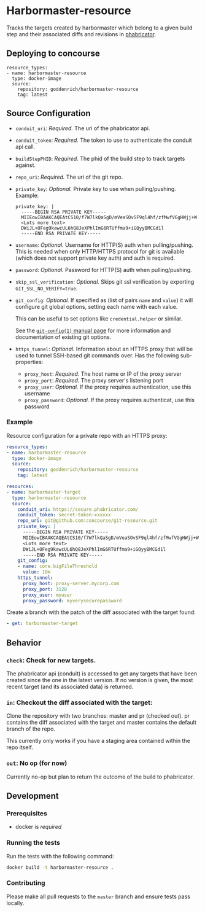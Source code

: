 # Harbormaster-resource

Tracks the targets created by harbormaster which belong to a given build step and their associated diffs and revisions in [phabricator](https://secure.phabricator.com).

## Deploying to concourse

```
resource_types:
- name: harbormaster-resource
  type: docker-image
  source:
    repository: goddenrich/harbormaster-resource
    tag: latest
```

## Source Configuration

* `conduit_uri`: *Required.* The uri of the phabricator api.

* `conduit_token`: *Required.* The token to use to authenticate the conduit api call.

* `buildStepPHID`: *Required.* The phid of the build step to track targets against.

* `repo_uri`: *Required.* The uri of the git repo.

* `private_key`: *Optional.* Private key to use when pulling/pushing.
    Example:
    ```
    private_key: |
      -----BEGIN RSA PRIVATE KEY-----
      MIIEowIBAAKCAQEAtCS10/f7W7lkQaSgD/mVeaSOvSF9ql4hf/zfMwfVGgHWjj+W
      <Lots more text>
      DWiJL+OFeg9kawcUL6hQ8JeXPhlImG6RTUffma9+iGQyyBMCGd1l
      -----END RSA PRIVATE KEY-----
    ```

* `username`: *Optional.* Username for HTTP(S) auth when pulling/pushing.
  This is needed when only HTTP/HTTPS protocol for git is available (which does not support private key auth)
  and auth is required.

* `password`: *Optional.* Password for HTTP(S) auth when pulling/pushing.

* `skip_ssl_verification`: *Optional.* Skips git ssl verification by exporting
  `GIT_SSL_NO_VERIFY=true`.

* `git_config`: *Optional.* If specified as (list of pairs `name` and `value`)
  it will configure git global options, setting each name with each value.

  This can be useful to set options like `credential.helper` or similar.

  See the [`git-config(1)` manual page](https://www.kernel.org/pub/software/scm/git/docs/git-config.html)
  for more information and documentation of existing git options.

* `https_tunnel`: *Optional.* Information about an HTTPS proxy that will be used to tunnel SSH-based git commands over.
  Has the following sub-properties:
    * `proxy_host`: *Required.* The host name or IP of the proxy server
    * `proxy_port`: *Required.* The proxy server's listening port
    * `proxy_user`: *Optional.* If the proxy requires authentication, use this username
    * `proxy_password`: *Optional.* If the proxy requires authenticat, use this password

### Example

Resource configuration for a private repo with an HTTPS proxy:

``` yaml
resource_types:
- name: harbormaster-resource
  type: docker-image
  source:
    repository: goddenrich/harbormaster-resource
    tag: latest

resources:
- name: harbormaster-target
  type: harbormaster-resource
  source:
    conduit_uri: https://secure.phabricator.com/
    conduit_token: secret-token-xxxxxx
    repo_uri: git@github.com:concourse/git-resource.git
    private_key: |
      -----BEGIN RSA PRIVATE KEY-----
      MIIEowIBAAKCAQEAtCS10/f7W7lkQaSgD/mVeaSOvSF9ql4hf/zfMwfVGgHWjj+W
      <Lots more text>
      DWiJL+OFeg9kawcUL6hQ8JeXPhlImG6RTUffma9+iGQyyBMCGd1l
      -----END RSA PRIVATE KEY-----
    git_config:
    - name: core.bigFileThreshold
      value: 10m
    https_tunnel:
      proxy_host: proxy-server.mycorp.com
      proxy_port: 3128
      proxy_user: myuser
      proxy_password: myverysecurepassword
```

Create a branch with the patch of the diff associated with the target found:

``` yaml
- get: harbormaster-target
```

## Behavior

### `check`: Check for new targets.

The phabricator api (conduit) is accessed to get any targets that have been created
since the one in the latest version. If no version is given, the most recent target
(and its associated data) is returned.

### `in`: Checkout the diff associated with the target:
Clone the repository with two branches: master and pr (checked out). pr contains the diff
associated with the target and master contains the default branch of the repo.

This currently only works if you have a staging area contained within the repo itself.

### `out`: No op (for now)

Currently no-op but plan to return the outcome of the build to phabricator.

## Development

### Prerequisites

* docker is *required*

### Running the tests

Run the tests with the following command:

```sh
docker build -t harbormaster-resource .
```

### Contributing

Please make all pull requests to the `master` branch and ensure tests pass
locally.
